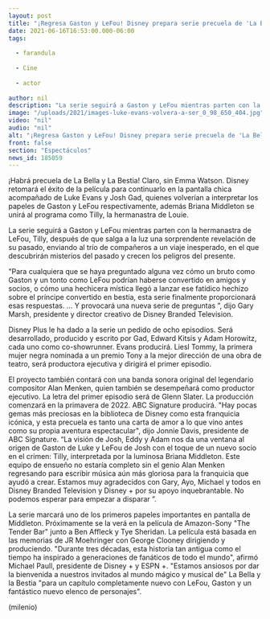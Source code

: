 ```yaml
---
layout: post
title: "¡Regresa Gaston y LeFou! Disney prepara serie precuela de 'La Bella y La Bestia'; tendrá ocho episodios"
date: 2021-06-16T16:53:00.000-06:00
tags:
  
  - farandula
  
  - Cine
  
  - actor
  
author: nil
description: "La serie seguirá a Gaston y LeFou mientras parten con la hermanastra de LeFou, Tilly, después de que salga a la luz una sorprendente revelación de su pasado. "
image: "/uploads/2021/images-luke-evans-volvera-a-ser_0_98_650_404.jpg"
video: "nil"
audio: "nil"
alt: "¡Regresa Gaston y LeFou! Disney prepara serie precuela de 'La Bella y La Bestia'; tendrá ocho episodios"
front: false
section: "Espectáculos"
news_id: 185059
---
```


¡Habrá precuela de La Bella y La Bestia! Claro, sin Emma Watson. Disney retomará el éxito de la película para continuarlo en la pantalla chica acompañado de Luke Evans y Josh Gad, quienes volverían a interpretar los papeles de Gaston y LeFou respectivamente, además Briana Middleton se unirá al programa como Tilly, la hermanastra de Louie. 

La serie seguirá a Gaston y LeFou mientras parten con la hermanastra de LeFou, Tilly, después de que salga a la luz una sorprendente revelación de su pasado, enviando al trío de compañeros  a un viaje inesperado, en el que descubrirán  misterios del pasado y crecen los peligros del presente. 

"Para cualquiera que se haya preguntado alguna vez cómo un bruto como Gaston y un tonto como LeFou podrían haberse convertido en amigos y socios, o cómo una hechicera mística llegó a lanzar ese fatídico hechizo sobre el príncipe convertido en bestia, esta serie finalmente proporcionará esas respuestas. … Y provocará una nueva serie de preguntas ”, dijo Gary Marsh, presidente y director creativo de Disney Branded Television.

Disney Plus le ha dado a la serie un pedido de ocho episodios. Será desarrollado, producido y escrito por Gad, Edward Kitsis y Adam Horowitz, cada uno como co-showrunner. Evans producirá. Liesl Tommy, la primera mujer negra nominada a un premio Tony a la mejor dirección de una obra de teatro, será productora ejecutiva y dirigirá el primer episodio.  

El proyecto también contará con una banda sonora original del legendario compositor Alan Menken, quien también se desempeñará como productor ejecutivo. La letra del primer episodio será de Glenn Slater. La producción comenzará en la primavera de 2022. ABC Signature producirá. "Hay pocas gemas más preciosas en la biblioteca de Disney como esta franquicia icónica, y esta precuela es tanto una carta de amor a lo que vino antes como su propia aventura espectacular", dijo Jonnie Davis, presidente de ABC Signature.
“La visión de Josh, Eddy y Adam nos da una ventana al origen de Gaston de Luke y LeFou de Josh con el toque de un nuevo socio en el crimen: Tilly, interpretada por la luminosa Briana Middleton. Este equipo de ensueño no estaría completo sin el genio Alan Menken regresando para escribir música aún más gloriosa para la franquicia que ayudó a crear. Estamos muy agradecidos con Gary, Ayo, Michael y todos en Disney Branded Television y Disney + por su apoyo inquebrantable. No podemos esperar para empezar a disparar ”. 

La serie marcará uno de los primeros papeles importantes en pantalla de Middleton. Próximamente se la verá en la película de Amazon-Sony "The Tender Bar" junto a Ben Affleck y Tye Sheridan. La película está basada en las memorias de JR Moehringer con George Clooney dirigiendo y produciendo. 
"Durante tres décadas, esta historia tan antigua como el tiempo ha inspirado a generaciones de fanáticos de todo el mundo", afirmó Michael Paull, presidente de Disney + y ESPN +. "Estamos ansiosos por dar la bienvenida a nuestros invitados al mundo mágico y musical de" La Bella y la Bestia "para un capítulo completamente nuevo con LeFou, Gaston y un fantástico nuevo elenco de personajes".

(milenio)